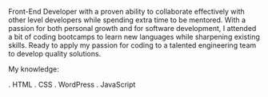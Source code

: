 Front-End Developer with a proven ability to collaborate effectively with other level developers while spending extra time to be mentored. With a passion for both personal growth and for software development, I attended a bit of coding bootcamps to learn new languages while sharpening existing skills. Ready to apply my passion for coding to a talented engineering team to develop quality solutions.

My knowledge:

. HTML
. CSS
. WordPress
. JavaScript
